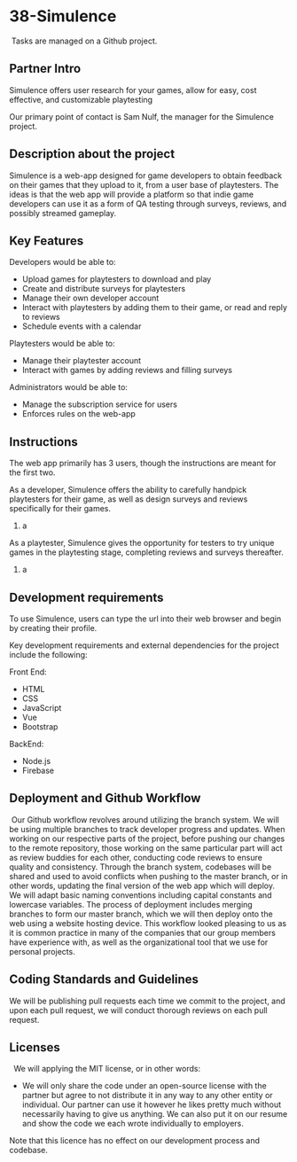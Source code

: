 # 38-Simulence
​
Tasks are managed on a Github project.

## Partner Intro
Simulence offers user research for your games, allow for easy, cost effective, and customizable playtesting

Our primary point of contact is Sam Nulf, the manager for the Simulence project.

## Description about the project

Simulence is a web-app designed for game developers to obtain feedback on their games that they upload to it, from a user base of playtesters. 
The ideas is that the web app will provide a platform so that indie game developers can use it as a form of QA testing through surveys, reviews, and possibly streamed gameplay.
​
## Key Features

Developers would be able to: 
 * Upload games for playtesters to download and play
 * Create and distribute surveys for playtesters
 * Manage their own developer account
 * Interact with playtesters by adding them to their game, or read and reply to reviews
 * Schedule events with a calendar

Playtesters would be able to:
 * Manage their playtester account
 * Interact with games by adding reviews and filling surveys

Administrators would be able to:
 * Manage the subscription service for users
 * Enforces rules on the web-app

## Instructions

The web app primarily has 3 users, though the instructions are meant for the first two.

As a developer, Simulence offers the ability to carefully handpick playtesters for their game, as well as design surveys and reviews specifically for their games.

1. a

As a playtester, Simulence gives the opportunity for testers to try unique games in the playtesting stage, completing reviews and surveys thereafter.

1. a

 ## Development requirements
 
To use Simulence, users can type the url into their web browser and begin by creating their profile.

Key development requirements and external dependencies for the project include the following:

Front End:
* HTML
* CSS
* JavaScript
* Vue
* Bootstrap

BackEnd: 
* Node.js
* Firebase
 
## Deployment and Github Workflow
​
Our Github workflow revolves around utilizing the branch system. We will be using multiple branches to track developer progress and updates. When working on our respective parts of the project, before pushing our changes to the remote repository, those working on the same particular part will act as review buddies for each other, conducting code reviews to ensure quality and consistency. Through the branch system, codebases will be shared and used to avoid conflicts when pushing to the master branch, or in other words, updating the final version of the web app which will deploy. We will adapt basic naming conventions including capital constants and lowercase variables. The process of deployment includes merging branches to form our master branch, which we will then deploy onto the web using a website hosting device. This workflow looked pleasing to us as it is common practice in many of the companies that our group members have experience with, as well as the organizational tool that we use for personal projects.

## Coding Standards and Guidelines

We will be publishing pull requests each time we commit to the project, and upon each pull request, we will conduct thorough reviews on each pull request. 
​
## Licenses 
​
​ We will applying the MIT license, or in other words:

 * We will only share the code under an open-source license with the partner but agree to not distribute it in any way to any other entity or individual. Our partner can use it however he likes pretty much without necessarily having to give us anything. We can also put it on our resume and show the code we each wrote individually to employers.

 Note that this licence has no effect on our development process and codebase.
